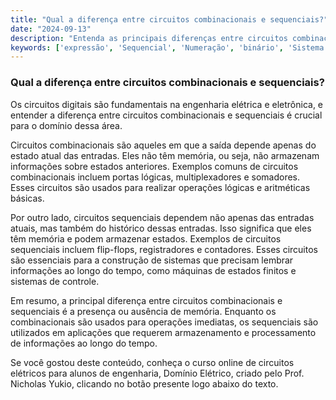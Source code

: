 ```yaml
---
title: "Qual a diferença entre circuitos combinacionais e sequenciais?"
date: "2024-09-13"
description: "Entenda as principais diferenças entre circuitos combinacionais e sequenciais no contexto de circuitos digitais."
keywords: ['expressão', 'Sequencial', 'Numeração', 'binário', 'Sistema', 'Combinacional', 'Digital']
---
```


### Qual a diferença entre circuitos combinacionais e sequenciais?

Os circuitos digitais são fundamentais na engenharia elétrica e eletrônica, e entender a diferença entre circuitos combinacionais e sequenciais é crucial para o domínio dessa área. 

Circuitos combinacionais são aqueles em que a saída depende apenas do estado atual das entradas. Eles não têm memória, ou seja, não armazenam informações sobre estados anteriores. Exemplos comuns de circuitos combinacionais incluem portas lógicas, multiplexadores e somadores. Esses circuitos são usados para realizar operações lógicas e aritméticas básicas.

Por outro lado, circuitos sequenciais dependem não apenas das entradas atuais, mas também do histórico dessas entradas. Isso significa que eles têm memória e podem armazenar estados. Exemplos de circuitos sequenciais incluem flip-flops, registradores e contadores. Esses circuitos são essenciais para a construção de sistemas que precisam lembrar informações ao longo do tempo, como máquinas de estados finitos e sistemas de controle.

Em resumo, a principal diferença entre circuitos combinacionais e sequenciais é a presença ou ausência de memória. Enquanto os combinacionais são usados para operações imediatas, os sequenciais são utilizados em aplicações que requerem armazenamento e processamento de informações ao longo do tempo.

Se você gostou deste conteúdo, conheça o curso online de circuitos elétricos para alunos de engenharia, Domínio Elétrico, criado pelo Prof. Nicholas Yukio, clicando no botão presente logo abaixo do texto.